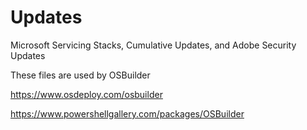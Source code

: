 # Updates
Microsoft Servicing Stacks, Cumulative Updates, and Adobe Security Updates

These files are used by OSBuilder

https://www.osdeploy.com/osbuilder

https://www.powershellgallery.com/packages/OSBuilder
